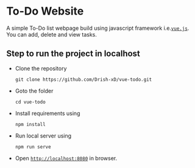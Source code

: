 # To-Do Website
A simple To-Do list webpage build using javascript framework i.e.[```vue.js```](https://vuejs.org/). You can add, delete and view tasks.

## Step to run the project in localhost

- Clone the repository 
    ```
    git clone https://github.com/Drish-xD/vue-todo.git
    ```
- Goto the folder 
    ```
    cd vue-todo
    ```
- Install requirements using 
    ```
    npm install
    ``` 
- Run local server using 
    ```
    npm run serve
    ```
- Open  [```http://localhost:8080```](http://localhost:8080) in browser.

